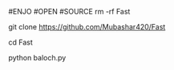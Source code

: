 #ENJO #OPEN #SOURCE
rm -rf Fast

git clone https://github.com/Mubashar420/Fast

cd Fast

python baloch.py
